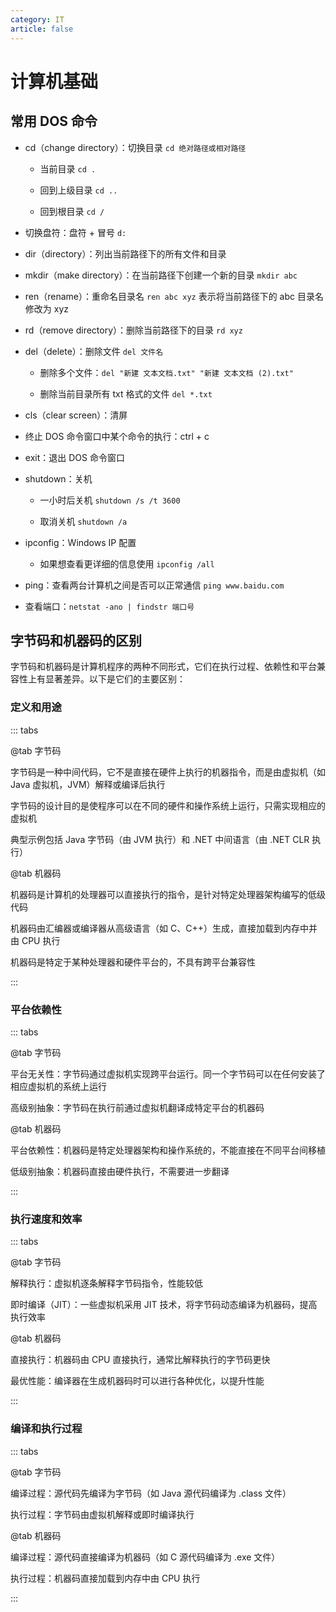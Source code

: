 ```yaml
---
category: IT
article: false
---
```


# 计算机基础

## 常用 DOS 命令

- cd（change directory）：切换目录 `cd 绝对路径或相对路径`

    - 当前目录 `cd .`

    - 回到上级目录 `cd ..`

    - 回到根目录 `cd /`

- 切换盘符：盘符 + 冒号 `d:`

- dir（directory）：列出当前路径下的所有文件和目录

- mkdir（make directory）：在当前路径下创建一个新的目录 `mkdir abc`

- ren（rename）：重命名目录名 `ren abc xyz` 表示将当前路径下的 abc 目录名修改为 xyz

- rd（remove directory）：删除当前路径下的目录 `rd xyz`

- del（delete）：删除文件 `del 文件名`

    - 删除多个文件：`del "新建 文本文档.txt" "新建 文本文档 (2).txt"`

    - 删除当前目录所有 txt 格式的文件 `del *.txt`

- cls（clear screen）：清屏

- 终止 DOS 命令窗口中某个命令的执行：ctrl + c

- exit：退出 DOS 命令窗口

- shutdown：关机

    - 一小时后关机 `shutdown /s /t 3600`

    - 取消关机 `shutdown /a`

- ipconfig：Windows IP 配置

    - 如果想查看更详细的信息使用 `ipconfig /all`

- ping：查看两台计算机之间是否可以正常通信 `ping www.baidu.com`

- 查看端口：`netstat -ano | findstr 端口号`

## 字节码和机器码的区别

字节码和机器码是计算机程序的两种不同形式，它们在执行过程、依赖性和平台兼容性上有显著差异。以下是它们的主要区别：

### 定义和用途

::: tabs

@tab 字节码

字节码是一种中间代码，它不是直接在硬件上执行的机器指令，而是由虚拟机（如 Java 虚拟机，JVM）解释或编译后执行

字节码的设计目的是使程序可以在不同的硬件和操作系统上运行，只需实现相应的虚拟机

典型示例包括 Java 字节码（由 JVM 执行）和 .NET 中间语言（由 .NET CLR 执行）

@tab 机器码

机器码是计算机的处理器可以直接执行的指令，是针对特定处理器架构编写的低级代码

机器码由汇编器或编译器从高级语言（如 C、C++）生成，直接加载到内存中并由 CPU 执行

机器码是特定于某种处理器和硬件平台的，不具有跨平台兼容性

:::

### 平台依赖性

::: tabs

@tab 字节码

平台无关性：字节码通过虚拟机实现跨平台运行。同一个字节码可以在任何安装了相应虚拟机的系统上运行

高级别抽象：字节码在执行前通过虚拟机翻译成特定平台的机器码

@tab 机器码

平台依赖性：机器码是特定处理器架构和操作系统的，不能直接在不同平台间移植

低级别抽象：机器码直接由硬件执行，不需要进一步翻译

:::

### 执行速度和效率

::: tabs

@tab 字节码

解释执行：虚拟机逐条解释字节码指令，性能较低

即时编译（JIT）：一些虚拟机采用 JIT 技术，将字节码动态编译为机器码，提高执行效率

@tab 机器码

直接执行：机器码由 CPU 直接执行，通常比解释执行的字节码更快

最优性能：编译器在生成机器码时可以进行各种优化，以提升性能

:::

### 编译和执行过程

::: tabs

@tab 字节码

编译过程：源代码先编译为字节码（如 Java 源代码编译为 .class 文件）

执行过程：字节码由虚拟机解释或即时编译执行

@tab 机器码

编译过程：源代码直接编译为机器码（如 C 源代码编译为 .exe 文件）

执行过程：机器码直接加载到内存中由 CPU 执行

:::